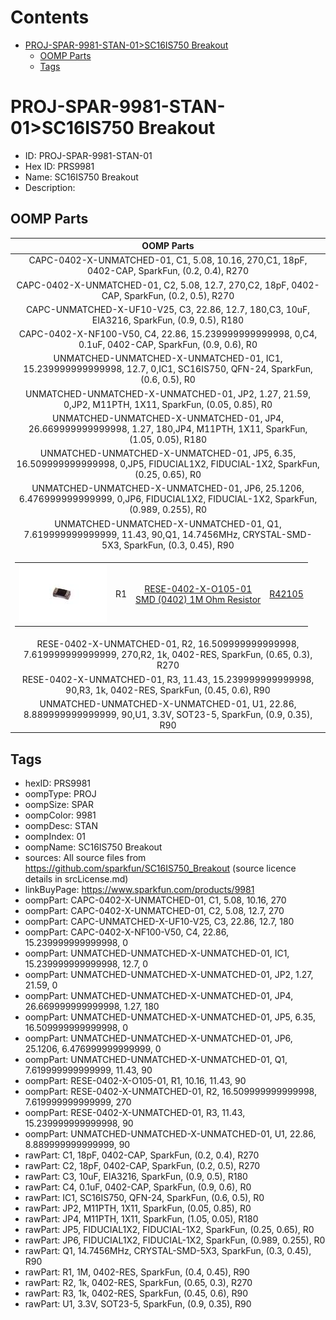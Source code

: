 



Contents
========

* [PROJ-SPAR-9981-STAN-01>SC16IS750 Breakout](#proj-spar-9981-stan-01sc16is750-breakout)
	* [OOMP Parts](#oomp-parts)
	* [Tags](#tags)

# PROJ-SPAR-9981-STAN-01>SC16IS750 Breakout

- ID: PROJ-SPAR-9981-STAN-01
- Hex ID: PRS9981
- Name: SC16IS750 Breakout
- Description: 

## OOMP Parts
  

|OOMP Parts|
| :---: |
|CAPC-0402-X-UNMATCHED-01, C1, 5.08, 10.16, 270,C1, 18pF, 0402-CAP, SparkFun, (0.2, 0.4), R270|
|CAPC-0402-X-UNMATCHED-01, C2, 5.08, 12.7, 270,C2, 18pF, 0402-CAP, SparkFun, (0.2, 0.5), R270|
|CAPC-UNMATCHED-X-UF10-V25, C3, 22.86, 12.7, 180,C3, 10uF, EIA3216, SparkFun, (0.9, 0.5), R180|
|CAPC-0402-X-NF100-V50, C4, 22.86, 15.239999999999998, 0,C4, 0.1uF, 0402-CAP, SparkFun, (0.9, 0.6), R0|
|UNMATCHED-UNMATCHED-X-UNMATCHED-01, IC1, 15.239999999999998, 12.7, 0,IC1, SC16IS750, QFN-24, SparkFun, (0.6, 0.5), R0|
|UNMATCHED-UNMATCHED-X-UNMATCHED-01, JP2, 1.27, 21.59, 0,JP2, M11PTH, 1X11, SparkFun, (0.05, 0.85), R0|
|UNMATCHED-UNMATCHED-X-UNMATCHED-01, JP4, 26.669999999999998, 1.27, 180,JP4, M11PTH, 1X11, SparkFun, (1.05, 0.05), R180|
|UNMATCHED-UNMATCHED-X-UNMATCHED-01, JP5, 6.35, 16.509999999999998, 0,JP5, FIDUCIAL1X2, FIDUCIAL-1X2, SparkFun, (0.25, 0.65), R0|
|UNMATCHED-UNMATCHED-X-UNMATCHED-01, JP6, 25.1206, 6.476999999999999, 0,JP6, FIDUCIAL1X2, FIDUCIAL-1X2, SparkFun, (0.989, 0.255), R0|
|UNMATCHED-UNMATCHED-X-UNMATCHED-01, Q1, 7.619999999999999, 11.43, 90,Q1, 14.7456MHz, CRYSTAL-SMD-5X3, SparkFun, (0.3, 0.45), R90|
|<table><tr><td>![RESE-0402-X-O105-01](https://raw.githubusercontent.com/oomlout/oomlout_OOMP_parts/main/RESE-0402-X-O105-01/image_140.jpg)</td><td> R1</td><td>[RESE-0402-X-O105-01<br>SMD (0402) 1M Ohm Resistor](https://github.com/oomlout/oomlout_OOMP_parts/tree/main/RESE-0402-X-O105-01/)</td><td>[R42105](https://github.com/oomlout/oomlout_OOMP_parts/tree/main/RESE-0402-X-O105-01/)</td></tr></table>|
|RESE-0402-X-UNMATCHED-01, R2, 16.509999999999998, 7.619999999999999, 270,R2, 1k, 0402-RES, SparkFun, (0.65, 0.3), R270|
|RESE-0402-X-UNMATCHED-01, R3, 11.43, 15.239999999999998, 90,R3, 1k, 0402-RES, SparkFun, (0.45, 0.6), R90|
|UNMATCHED-UNMATCHED-X-UNMATCHED-01, U1, 22.86, 8.889999999999999, 90,U1, 3.3V, SOT23-5, SparkFun, (0.9, 0.35), R90|

## Tags

- hexID: PRS9981
- oompType: PROJ
- oompSize: SPAR
- oompColor: 9981
- oompDesc: STAN
- oompIndex: 01
- oompName: SC16IS750 Breakout
- sources: All source files from https://github.com/sparkfun/SC16IS750_Breakout (source licence details in srcLicense.md)
- linkBuyPage: https://www.sparkfun.com/products/9981
- oompPart: CAPC-0402-X-UNMATCHED-01, C1, 5.08, 10.16, 270
- oompPart: CAPC-0402-X-UNMATCHED-01, C2, 5.08, 12.7, 270
- oompPart: CAPC-UNMATCHED-X-UF10-V25, C3, 22.86, 12.7, 180
- oompPart: CAPC-0402-X-NF100-V50, C4, 22.86, 15.239999999999998, 0
- oompPart: UNMATCHED-UNMATCHED-X-UNMATCHED-01, IC1, 15.239999999999998, 12.7, 0
- oompPart: UNMATCHED-UNMATCHED-X-UNMATCHED-01, JP2, 1.27, 21.59, 0
- oompPart: UNMATCHED-UNMATCHED-X-UNMATCHED-01, JP4, 26.669999999999998, 1.27, 180
- oompPart: UNMATCHED-UNMATCHED-X-UNMATCHED-01, JP5, 6.35, 16.509999999999998, 0
- oompPart: UNMATCHED-UNMATCHED-X-UNMATCHED-01, JP6, 25.1206, 6.476999999999999, 0
- oompPart: UNMATCHED-UNMATCHED-X-UNMATCHED-01, Q1, 7.619999999999999, 11.43, 90
- oompPart: RESE-0402-X-O105-01, R1, 10.16, 11.43, 90
- oompPart: RESE-0402-X-UNMATCHED-01, R2, 16.509999999999998, 7.619999999999999, 270
- oompPart: RESE-0402-X-UNMATCHED-01, R3, 11.43, 15.239999999999998, 90
- oompPart: UNMATCHED-UNMATCHED-X-UNMATCHED-01, U1, 22.86, 8.889999999999999, 90
- rawPart: C1, 18pF, 0402-CAP, SparkFun, (0.2, 0.4), R270
- rawPart: C2, 18pF, 0402-CAP, SparkFun, (0.2, 0.5), R270
- rawPart: C3, 10uF, EIA3216, SparkFun, (0.9, 0.5), R180
- rawPart: C4, 0.1uF, 0402-CAP, SparkFun, (0.9, 0.6), R0
- rawPart: IC1, SC16IS750, QFN-24, SparkFun, (0.6, 0.5), R0
- rawPart: JP2, M11PTH, 1X11, SparkFun, (0.05, 0.85), R0
- rawPart: JP4, M11PTH, 1X11, SparkFun, (1.05, 0.05), R180
- rawPart: JP5, FIDUCIAL1X2, FIDUCIAL-1X2, SparkFun, (0.25, 0.65), R0
- rawPart: JP6, FIDUCIAL1X2, FIDUCIAL-1X2, SparkFun, (0.989, 0.255), R0
- rawPart: Q1, 14.7456MHz, CRYSTAL-SMD-5X3, SparkFun, (0.3, 0.45), R90
- rawPart: R1, 1M, 0402-RES, SparkFun, (0.4, 0.45), R90
- rawPart: R2, 1k, 0402-RES, SparkFun, (0.65, 0.3), R270
- rawPart: R3, 1k, 0402-RES, SparkFun, (0.45, 0.6), R90
- rawPart: U1, 3.3V, SOT23-5, SparkFun, (0.9, 0.35), R90
